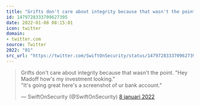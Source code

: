 ```yaml
---
title: "Grifts don't care about integrity because that wasn't the point. \"Hey Madoff how's my investment lo..."
id: 1479728333709627395
date: 2022-01-08 08:15:01
icon: twitter
domain:
- twitter.com
source: Twitter
2022: "01"
src_url: "https://twitter.com/SwiftOnSecurity/status/1479728333709627395"
---
```

<blockquote class="twitter-tweet" data-lang="nl" data-dnt="true"><p lang="en" dir="ltr">Grifts don&#39;t care about integrity because that wasn&#39;t the point. &quot;Hey Madoff how&#39;s my investment looking.&quot;<br>&quot;It&#39;s going great here&#39;s a screenshot of ur bank account.&quot;</p>&mdash; SwiftOnSecurity (@SwiftOnSecurity) <a href="https://twitter.com/SwiftOnSecurity/status/1479728333709627395?ref_src=twsrc%5Etfw">8 januari 2022</a></blockquote>
<script async src="https://platform.twitter.com/widgets.js" charset="utf-8"></script>

